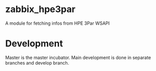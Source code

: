 # zabbix_hpe3par

A module for fetching infos from HPE 3Par WSAPI

# Development

Master is the master incubator. Main development is done in separate branches and develop branch.
